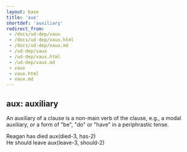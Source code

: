 ```yaml
---
layout: base
title: 'aux'
shortdef: 'auxiliary'
redirect_from:
 - /docs/ud-dep/vaux
 - /docs/ud-dep/vaux.html
 - /docs/ud-dep/vaux.md
 - /ud-dep/vaux
 - /ud-dep/vaux.html
 - /ud-dep/vaux.md
 - vaux
 - vaux.html
 - vaux.md
---
```


## aux: auxiliary

An auxiliary of a clause is a non-main verb of the clause, e.g., a
modal auxiliary, or a form of "be", "do" or "have" in a periphrastic
tense.

<div class="sd-parse">
Reagan has died
aux(died-3, has-2)
</div>

<div class="sd-parse">
He should leave
aux(leave-3, should-2)
</div>
